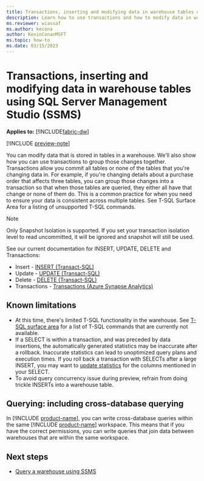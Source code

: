 ```yaml
---
title: Transactions, inserting and modifying data in warehouse tables using SSMS
description: Learn how to use transactions and how to modify data in warehouse tables with SSMS.
ms.reviewer: wiassaf
ms.author: kecona
author: KevinConanMSFT
ms.topic: how-to
ms.date: 03/15/2023
---
```


# Transactions, inserting and modifying data in warehouse tables using SQL Server Management Studio (SSMS)

**Applies to:** [!INCLUDE[fabric-dw](includes/applies-to-version/fabric-dw.md)]

[!INCLUDE [preview-note](../includes/preview-note.md)]

You can modify data that is stored in tables in a warehouse. We'll also show how you can use transactions to group those changes together. Transactions allow you commit all tables or none of the tables that you're changing data in. For example, if you're changing details about a purchase order that affects three tables, you can group those changes into a transaction so that when those tables are queried, they either all have that change or none of them do. This is a common practice for when you need to ensure your data is consistent across multiple tables. See T-SQL Surface Area for a listing of unsupported T-SQL commands.

> [!NOTE]
> Only Snapshot Isolation is supported. If you set your transaction isolation level to read uncommitted, it will be ignored and snapshot will still be used.

See our current documentation for INSERT, UPDATE, DELETE and Transactions:

- Insert - [INSERT (Transact-SQL)](/sql/t-sql/statements/insert-transact-sql?view=fabric&preserve-view=true)
- Update - [UPDATE (Transact-SQL)](/sql/t-sql/queries/update-transact-sql?view=fabric&preserve-view=true)
- Delete - [DELETE (Transact-SQL)](/sql/t-sql/statements/delete-transact-sql?view=fabric&preserve-view=true)
- Transactions - [Transactions (Azure Synapse Analytics)](/sql/t-sql/language-elements/transactions-sql-data-warehouse?view=fabric&preserve-view=true)

## Known limitations

- At this time, there's limited T-SQL functionality in the warehouse. See [T-SQL surface area](data-warehousing.md#t-sql-surface-area) for a list of T-SQL commands that are currently not available.
- If a SELECT is within a transaction, and was preceded by data insertions, the automatically generated statistics may be inaccurate after a rollback. Inaccurate statistics can lead to unoptimized query plans and execution times. If you roll back a transaction with SELECTs after a large INSERT, you may want to [update statistics](/sql/t-sql/statements/update-statistics-transact-sql?view=sql-server-ver16&preserve-view=true) for the columns mentioned in your SELECT.
- To avoid query concurrency issue during preview, refrain from doing trickle INSERTs into a warehouse table.

## Querying: including cross-database querying

In [!INCLUDE [product-name](../includes/product-name.md)], you can write cross-database queries within the same [!INCLUDE [product-name](../includes/product-name.md)] workspace. This means that if you have the correct permissions, you can write queries that join data between warehouses that are within the same workspace.

## Next steps

- [Query a warehouse using SSMS](query-warehouse-sql-server-management-studio.md)
